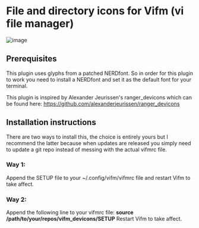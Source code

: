 # File and directory icons for Vifm (vi file manager)


![image](https://raw.githubusercontent.com/cirala/vifm_devicons/master/screenshot.png)


## Prerequisites
This plugin uses glyphs from a patched NERDfont. So in order for this plugin to work you need to
install a NERDfont and set it as the default font for your terminal.

This plugin is inspired by Alexander Jeurissen's ranger_devicons which can be found here:
https://github.com/alexanderjeurissen/ranger_devicons

## Installation instructions
There are two ways to install this, the choice is entirely yours but I recommend the latter 
because when updates are released you simply need to update a git repo instead of messing 
with the actual vifmrc file.

### Way 1:
Append the SETUP file to your ~/.config/vifm/vifmrc file and restart Vifm to take affect. 

### Way 2:
Append the following line to your vifmrc file:
**source /path/to/your/repos/vifm_devicons/SETUP**
Restart Vifm to take affect.

